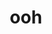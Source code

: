 ---
category: 3-letters
denotation: null
name: ooh
reference_link: https://www.etymonline.com/word/ooh
root_language: null
root_name: null
title: ooh
type: free
word_sums:
- respelling: ooh
  sum: 'Ooh + '
---